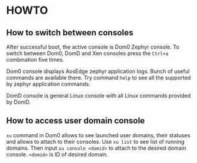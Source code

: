 # HOWTO

## How to switch between consoles

After successful boot, the active console is Dom0 Zephyr console.
To switch between Dom0, DomD and Xen consoles press the `Ctrl+a` combination five times.

Dom0 console displays AosEdge zephyr application logs. Bunch of useful commands are available there.
Try command `help` to see all the supported by zephyr application commands.

DomD console is general Linux console with all Linux commands provided by DomD.

## How to access user domain console

`xu` command in Dom0 allows to see launched user domains, their statuses and allows to attach to their consoles.
Use `xu list` to see list of running domains. Then input `xu console <domid>` to attach to the desired domain console.
`<domid>` is ID of desired domain.
